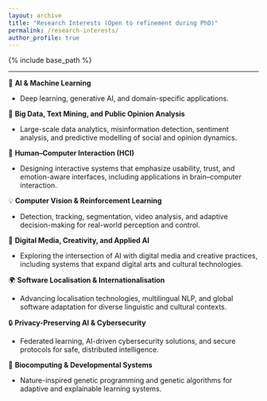 ```yaml
---
layout: archive
title: "Research Interests (Open to refinement during PhD)"
permalink: /research-interests/
author_profile: true
---
```


{% include base_path %}

---
🚨 **AI & Machine Learning**  
- Deep learning, generative AI, and domain-specific applications.

🧩 **Big Data, Text Mining, and Public Opinion Analysis**  
- Large-scale data analytics, misinformation detection, sentiment analysis, and predictive modelling of social and opinion dynamics.  

🤖 **Human–Computer Interaction (HCI)**  
- Designing interactive systems that emphasize usability, trust, and emotion-aware interfaces, including applications in brain–computer interaction.  

💡 **Computer Vision & Reinforcement Learning**  
- Detection, tracking, segmentation, video analysis, and adaptive decision-making for real-world perception and control.  

🎨 **Digital Media, Creativity, and Applied AI**  
- Exploring the intersection of AI with digital media and creative practices, including systems that expand digital arts and cultural technologies.  


🌍 **Software Localisation & Internationalisation**  
- Advancing localisation technologies, multilingual NLP, and global software adaptation for diverse linguistic and cultural contexts.  

🔒 **Privacy-Preserving AI & Cybersecurity**  
- Federated learning, AI-driven cybersecurity solutions, and secure protocols for safe, distributed intelligence.  

🌱 **Biocomputing & Developmental Systems**  
- Nature-inspired genetic programming and genetic algorithms for adaptive and explainable learning systems.  

